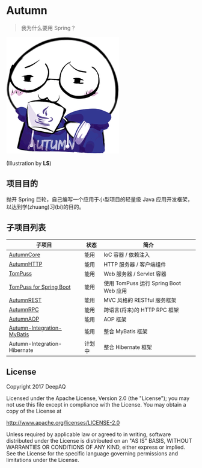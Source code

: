 # Autumn
> 我为什么要用 Spring？

![Logo](rxj-autumn.png)

(Illustration by **LS**)

## 项目目的
抛开 Spring 巨轮，自己编写一个应用于小型项目的轻量级 Java 应用开发框架，以达到学(zhuang)习(bi)的目的。

## 子项目列表
| 子项目 | 状态 | 简介 |
| --- | --- | --- |
| [AutumnCore](autumn-core/) | 能用 | IoC 容器 / 依赖注入 |
| [AutumnHTTP](autumn-http/) | 能用 | HTTP 服务器 / 客户端组件 |
| [TomPuss](tompuss/tompuss/) | 能用 | Web 服务器 / Servlet 容器 |
| [TomPuss for Spring Boot](tompuss/tompuss-spring-boot-starter/) | 能用 | 使用 TomPuss 运行 Spring Boot Web 应用 |
| [AutumnREST](autumn-rest/) | 能用 | MVC 风格的 RESTful 服务框架 |
| [AutumnRPC](autumn-rpc/) | 能用 | 跨语言(将来)的 HTTP RPC 框架 |
| [AutumnAOP](autumn-aop/) | 能用 | AOP 框架 |
| [Autumn-Integration-MyBatis](autumn-integration/autumn-integration-mybatis/) | 能用 | 整合 MyBatis 框架 |
| Autumn-Integration-Hibernate | 计划中 | 整合 Hibernate 框架 |

## License
Copyright 2017 DeepAQ

Licensed under the Apache License, Version 2.0 (the "License");
you may not use this file except in compliance with the License.
You may obtain a copy of the License at

http://www.apache.org/licenses/LICENSE-2.0

Unless required by applicable law or agreed to in writing, software
distributed under the License is distributed on an "AS IS" BASIS,
WITHOUT WARRANTIES OR CONDITIONS OF ANY KIND, either express or implied.
See the License for the specific language governing permissions and
limitations under the License.